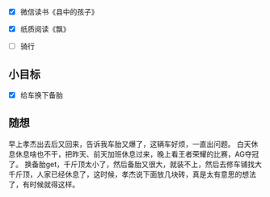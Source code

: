 - [x] 微信读书《县中的孩子》
- [x] 纸质阅读《飘》
- [ ] 骑行


## 小目标
- [x] 给车换下备胎

## 随想
早上孝杰出去后又回来，告诉我车胎又爆了，这辆车好烦，一直出问题。
白天休息休息啥也不干，把昨天、前天加班休息过来，晚上看王者荣耀的比赛，AG夺冠了。
换备胎get，千斤顶太小了，然后备胎又很大，就装不上，然后去修车铺找大千斤顶，人家已经休息了，这时候，孝杰说下面放几块砖，真是太有意思的想法了，有时候就得这样。